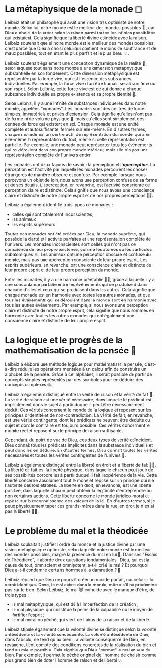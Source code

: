 # La métaphysique de la monade ◻

Leibniz était un philosophe qui avait une vision très optimiste de notre monde. Selon lui, notre monde est le meilleur des mondes possibles 🌌 , car Dieu a choisi de le créer selon la raison parmi toutes les infinies possibilités qui existaient. Cela signifie que la liberté divine coïncide avec la raison. Leibniz soutenait que si notre monde est le meilleur des mondes possibles, c'est parce que Dieu a choisi celui qui contient le moins de souffrance et de maux possibles, tout en étant le plus parfait et le plus beau 💡 .

Leibniz soutenait également une conception dynamique de la réalité 💫 , selon laquelle tout dans notre monde a une dimension métaphysique substantielle en son fondement. Cette dimension métaphysique est représentée par la force vive, qui est l'essence des substances individuelles. Par exemple, la force vive d'un être humain serait son âme ou son esprit. Selon Leibniz, cette force vive est ce qui donne à chaque substance individuelle sa propre existence et sa propre identité 🌟.

Selon Leibniz, il y a une infinité de substances individuelles dans notre monde, appelées "monades". Les monades sont des centres de force simples, immatériels et privés d'extension. Cela signifie qu'elles n'ont pas de forme ni de volume physique 🔮, mais qu'elles sont simplement des centres de force qui existent en soi. Chaque monade est une entité complète et autosuffisante, fermée sur elle-même. En d'autres termes, chaque monade est un centre actif de représentation du monde, qui a en elle-même la représentation du tout, même si cette représentation est partielle. Par exemple, une monade peut représenter tous les événements qui se déroulent dans son propre monde intérieur, mais elle n'a pas une représentation complète de l'univers entier.

Les monades ont deux façons de savoir : la perception et l'***aperception***. La perception est l'activité par laquelle les monades perçoivent les choses étrangères de manière obscure et confuse. Par exemple, lorsque nous percevons un objet de loin, nous avons une perception confuse de sa forme et de ses détails. L'aperception, en revanche, est l'activité consciente de perception claire et distincte. Cela signifie que nous avons une conscience claire et distincte de notre propre esprit et de nos propres perceptions 🧠👀.

Leibniz a également identifié trois types de monades : 
- celles qui sont totalement inconscientes, 
- les animaux
- les esprits supérieurs. 

Toutes ces monades ont été créées par Dieu, la monade suprême, qui possède la clarté et l'activité parfaites et une représentation complète de l'univers. Les monades inconscientes sont celles qui n'ont pas de conscience de leur propre existence, comme les atomes ou les particules subatomiques ⚛. Les animaux ont une perception obscure et confuse du monde, mais pas une aperception consciente de leur propre esprit. Les esprits supérieurs, en revanche, ont une conscience claire et distincte de leur propre esprit et de leur propre perception du monde.

Entre les monades, il y a une harmonie préétablie 🧘‍♀️, grâce à laquelle il y a une concordance parfaite entre les événements qui se produisent dans chacune d'elles et ceux qui se produisent dans les autres. Cela signifie que chaque monade est en harmonie avec toutes les autres monades, et que tous les événements qui se déroulent dans le monde sont en harmonie avec tous les autres événements. Par exemple, si nous avons une perception claire et distincte de notre propre esprit, cela signifie que nous sommes en harmonie avec toutes les autres monades qui ont également une conscience claire et distincte de leur propre esprit. 




# La logique et le progrès de la mathématisation de la pensée 🤖

Leibniz a élaboré une méthode logique pour mathématiser la pensée, c'est-à-dire réduire les opérations mentales à un calcul afin de construire un alphabet de la pensée. Grâce à cet alphabet, il serait possible de partir de concepts simples représentés par des symboles pour en déduire des concepts complexes 🤓.

Leibniz a également distingué entre la vérité de raison et la vérité de fait 🤔. La vérité de raison est une vérité nécessaire, dans laquelle le prédicat est implicitement dans le sujet à partir duquel il peut être nécessairement déduit. Ces vérités concernent le monde de la logique et reposent sur les principes d'identité et de non-contradiction. La vérité de fait, en revanche, est une vérité contingente, dont les prédicats ne peuvent être déduits du sujet et dont le contraire est toujours possible. Ces vérités concernent le monde réel et reposent sur le principe de raison suffisante.

Cependant, du point de vue de Dieu, ces deux types de vérité coïncident. Dieu connaît tous les prédicats implicites dans la substance individuelle et peut donc les en déduire. En d'autres termes, Dieu connaît toutes les vérités nécessaires et toutes les vérités contingentes de l'univers 💭. 

Leibniz a également distingué entre la liberté en droit et la liberté de fait 👮‍♂️. La liberté de fait est la liberté physique, dans laquelle chacun peut jouir de ses possibilités corporelles à partir duquel il fait l'expérience de la vie. Cette liberté concerne absolument tout le mone et repose sur un principe qui nie l'autorité des lois établies. La liberté en droit, en revanche, est une liberté positive, dans laquelle chacun peut obtenir la légitimité d'entreprendre ou non certaines actions. Cette liberté concerne le monde juridico-moral et repose sur la reconnaissance des valeurs de la loi. En d'autres termes, si je peux physiquement taper des grands-mères dans la rue, en droit je n'en ai pas la liberté 🙅‍♂️.




# Le problème du mal et la théodicée
Leibniz souhaitait justifier l'ordre du monde et la justice divine par une vision métaphysique optimiste, selon laquelle notre monde est le meilleur des mondes possibles, malgré la présence du mal en lui 🤔. Dans ses "Essais de Théodicée", il aborde deux questions fondamentales : Dieu, qui est la cause de tout, omniscient et omnipotent, a-t-il créé le mal ? Et pourquoi Dieu a-t-il condamné certains hommes à la damnation ? 🧐

Leibniz répond que Dieu ne pourrait créer un monde parfait, car celui-ci lui serait identique. Donc, le mal existe dans le monde, même s'il ne prédomine pas sur le bien. Selon Leibniz, le mal 😈 coïncide avec le manque d'être, de trois types : 
- le mal métaphysique, qui est dû à l'imperfection de la création ; 
- le mal physique, qui constitue la peine de la culpabilité ou le moyen de fortifier l'esprit ;
- le mal moral ou péché, qui vient de l'abus de la raison et de la liberté.

Leibniz stipule également que la volonté divine se distingue selon la volonté antécédente et la volonté conséquente. La volonté antécédente de Dieu, dans l'absolu, ne tend qu'au bien. La volonté conséquente de Dieu, en revanche, tient compte des conditions concrètes de la réalisation du bien et tend au mieux possible. Cela signifie que Dieu "permet" le mal en vue du bien. Par exemple, il permet le péché originel de l'homme de choisir comme plus grand bien de doter l'homme de raison et de liberté 💡.

